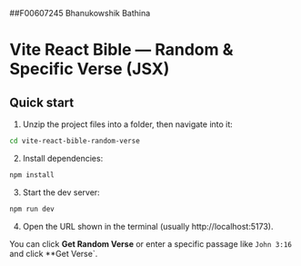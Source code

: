 ##F00607245  Bhanukowshik Bathina
# Vite React Bible — Random & Specific Verse (JSX)

## Quick start

1. Unzip the project files into a folder, then navigate into it:

```bash
cd vite-react-bible-random-verse
```

2. Install dependencies:

```bash
npm install
```

3. Start the dev server:

```bash
npm run dev
```

4. Open the URL shown in the terminal (usually http://localhost:5173).

You can click **Get Random Verse** or enter a specific passage like `John 3:16` and click **Get Verse`.
